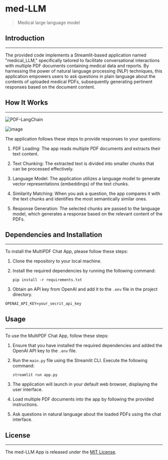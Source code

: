 # med-LLM
> Medical large language model

## Introduction
------------
The provided code implements a Streamlit-based application named "medical_LLM," specifically tailored to facilitate conversational interactions with multiple PDF documents containing medical data and reports. By harnessing the power of natural language processing (NLP) techniques, this application empowers users to ask questions in plain language about the contents of uploaded medical PDFs, subsequently generating pertinent responses based on the document content. 

## How It Works
------------

![PDF-LangChain](https://github.com/Abhisekguha/MED_LLM/assets/119780796/4cb65e38-8013-4a31-91a1-ded3a6eb98a3)

![image](https://github.com/Abhisekguha/MED_LLM/assets/119780796/8dfd5f1d-7b78-4323-88c1-671013656811)


The application follows these steps to provide responses to your questions:

1. PDF Loading: The app reads multiple PDF documents and extracts their text content.

2. Text Chunking: The extracted text is divided into smaller chunks that can be processed effectively.

3. Language Model: The application utilizes a language model to generate vector representations (embeddings) of the text chunks.

4. Similarity Matching: When you ask a question, the app compares it with the text chunks and identifies the most semantically similar ones.

5. Response Generation: The selected chunks are passed to the language model, which generates a response based on the relevant content of the PDFs.

## Dependencies and Installation
----------------------------
To install the MultiPDF Chat App, please follow these steps:

1. Clone the repository to your local machine.

2. Install the required dependencies by running the following command:
   ```
   pip install -r requirements.txt
   ```

3. Obtain an API key from OpenAI and add it to the `.env` file in the project directory.
```commandline
OPENAI_API_KEY=your_secrit_api_key
```

## Usage
-----
To use the MultiPDF Chat App, follow these steps:

1. Ensure that you have installed the required dependencies and added the OpenAI API key to the `.env` file.

2. Run the `main.py` file using the Streamlit CLI. Execute the following command:
   ```
   streamlit run app.py
   ```
3. The application will launch in your default web browser, displaying the user interface.

4. Load multiple PDF documents into the app by following the provided instructions.

5. Ask questions in natural language about the loaded PDFs using the chat interface.

## License
-------
The med-LLM App is released under the [MIT License](https://opensource.org/licenses/MIT).
